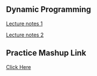 ## Dynamic Programming

[Lecture notes 1](https://ancc-iitd.github.io/competitive-programming-resources/SoCP21/Lec4_DynamicProgramming1/DP1_1_SoCP21.pdf)

[Lecture notes 2](https://ancc-iitd.github.io/competitive-programming-resources/SoCP21/Lec4_DynamicProgramming1/DP1_2_SoCP21.pdf)



## Practice Mashup Link
[Click Here](https://vjudge.net/contest/446063)